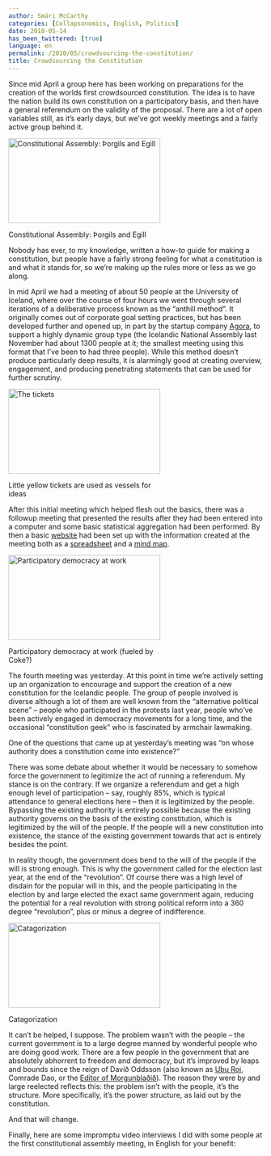 ```yaml
---
author: Smári McCarthy
categories: [Collapsonomics, English, Politics]
date: 2010-05-14
has_been_twittered: [true]
language: en
permalink: /2010/05/crowdsourcing-the-constitution/
title: Crowdsourcing the Constitution
---
```

<p class="wp-flattr-button">
  <a class="FlattrButton" style="display:none;" href="http://www.smarimccarthy.is/2010/05/crowdsourcing-the-constitution/" title="Crowdsourcing the Constitution" rev="flattr;uid:smarimc;language:en_GB;category:text;button:compact;">Since mid April a group here has been working on preparations for the creation of the worlds first crowdsourced constitution. The idea is to have the nation build its own constitution on a participatory basis, and then have a general referendum on the validity of the proposal. There are a lot of open variables still, as it's early days, but we've got weekly meetings and a fairly active group behind it. Nobody has ever, to my knowledge, written a how-to guide for making a constitution, but people have a fairly strong feeling for what a constitution is and what it stands for, so we're making up the rules more or less as we go along. In mid April we had a meeting of about 50 people at the University of Iceland, where over the course of four hours we went through several iterations of a deliberative process known as the "anthill method". It originally comes out of corporate goal setting practices, but has been developed further and opened up, in part by the startup company Agora, to support a highly dyn</a>
</p>

Since mid April a group here has been working on preparations for the creation of the worlds first crowdsourced constitution. The idea is to have the nation build its own constitution on a participatory basis, and then have a general referendum on the validity of the proposal. There are a lot of open variables still, as it&#8217;s early days, but we&#8217;ve got weekly meetings and a fairly active group behind it.

<div id="attachment_52" style="width: 310px" class="wp-caption aligncenter">
  <img class="size-medium wp-image-52" title="Constitutional Assembly: Þorgils and Egill" src="http://www.smarimccarthy.com/wp-content/uploads/2010/05/490_1611-300x168.jpg" alt="Constitutional Assembly: Þorgils and Egill" width="300" height="168" /><p class="wp-caption-text">
    Constitutional Assembly: Þorgils and Egill
  </p>
</div>

Nobody has ever, to my knowledge, written a how-to guide for making a constitution, but people have a fairly strong feeling for what a constitution is and what it stands for, so we&#8217;re making up the rules more or less as we go along.

In mid April we had a meeting of about 50 people at the University of Iceland, where over the course of four hours we went through several iterations of a deliberative process known as the &#8220;anthill method&#8221;. It originally comes out of corporate goal setting practices, but has been developed further and opened up, in part by the startup company [Agora][1], to support a highly dynamic group type (the Icelandic National Assembly last November had about 1300 people at it; the smallest meeting using this format that I&#8217;ve been to had three people). While this method doesn&#8217;t produce particularly deep results, it is alarmingly good at creating overview, engagement, and producing penetrating statements that can be used for further scrutiny.

<div id="attachment_54" style="width: 310px" class="wp-caption aligncenter">
  <img class="size-medium wp-image-54" title="The tickets" src="http://www.smarimccarthy.com/wp-content/uploads/2010/05/490_1627-300x168.jpg" alt="The tickets" width="300" height="168" /><p class="wp-caption-text">
    Little yellow tickets are used as vessels for ideas
  </p>
</div>

After this initial meeting which helped flesh out the basics, there was a followup meeting that presented the results after they had been entered into a computer and some basic statistical aggregation had been performed. By then a basic [website][2] had been set up with the information created at the meeting both as a [spreadsheet][3] and a [mind map][4].

<div id="attachment_55" style="width: 310px" class="wp-caption aligncenter">
  <img class="size-medium wp-image-55" title="Participatory democracy at work" src="http://www.smarimccarthy.com/wp-content/uploads/2010/05/490_1628-300x168.jpg" alt="Participatory democracy at work" width="300" height="168" /><p class="wp-caption-text">
    Participatory democracy at work (fueled by Coke?)
  </p>
</div>

The fourth meeting was yesterday. At this point in time we&#8217;re actively setting up an organization to encourage and support the creation of a new constitution for the Icelandic people. The group of people involved is diverse although a lot of them are well known from the &#8220;alternative political scene&#8221; &#8211; people who participated in the protests last year, people who&#8217;ve been actively engaged in democracy movements for a long time, and the occasional &#8220;constitution geek&#8221; who is fascinated by armchair lawmaking.

One of the questions that came up at yesterday&#8217;s meeting was &#8220;on whose authority does a constitution come into existence?&#8221;

There was some debate about whether it would be necessary to somehow force the government to legitimize the act of running a referendum. My stance is on the contrary. If we organize a referendum and get a high enough level of participation &#8211; say, roughly 85%, which is typical attendance to general elections here &#8211; then it is legitimized by the people. Bypassing the existing authority is entirely possible because the existing authority governs on the basis of the existing constitution, which is legitimized by the will of the people. If the people will a new constitution into existence, the stance of the existing government towards that act is entirely besides the point.

In reality though, the government does bend to the will of the people if the will is strong enough. This is why the government called for the election last year, at the end of the &#8220;revolution&#8221;. Of course there was a high level of disdain for the popular will in this, and the people participating in the election by and large elected the exact same government again, reducing the potential for a real revolution with strong political reform into a 360 degree &#8220;revolution&#8221;, plus or minus a degree of indifference.

<div id="attachment_53" style="width: 310px" class="wp-caption aligncenter">
  <img class="size-medium wp-image-53" title="Catagorization" src="http://www.smarimccarthy.com/wp-content/uploads/2010/05/490_1620-300x168.jpg" alt="Catagorization" width="300" height="168" /><p class="wp-caption-text">
    Catagorization
  </p>
</div>

It can&#8217;t be helped, I suppose. The problem wasn&#8217;t with the people &#8211; the current government is to a large degree manned by wonderful people who are doing good work. There are a few people in the government that are absolutely abhorrent to freedom and democracy, but it&#8217;s improved by leaps and bounds since the reign of Davíð Oddsson (also known as [Ubu Roi][5], Comrade Dao, or the [Editor of Morgunblaðið][6]). The reason they were by and large reelected reflects this: the problem isn&#8217;t with the people, it&#8217;s the structure. More specifically, it&#8217;s the power structure, as laid out by the constitution.

And that will change.

Finally, here are some impromptu video interviews I did with some people at the first constitutional assembly meeting, in English for your benefit:

<p style="text-align: center;">
  <br /> <!-- generated by WordPress plugin Embedded Video -->
</p>

<p style="text-align: center;">
  <br /> <!-- generated by WordPress plugin Embedded Video -->
</p>

<p style="text-align: center;">
  <br /> <!-- generated by WordPress plugin Embedded Video -->
</p>

<p style="text-align: center;">
  <br /> <!-- generated by WordPress plugin Embedded Video -->
</p>

<p style="text-align: center;">
  <br /> <!-- generated by WordPress plugin Embedded Video -->
</p>

 [1]: http://www.agora.is
 [2]: http://sites.google.com/a/skuggathing.is/stjornarskra/home
 [3]: http://spreadsheets0.google.com/ccc?key=tX-10eP1wHgWgGe4UFSNF8A&hl=en
 [4]: https://docs.google.com/a/skuggathing.is/uc?id=0B0KrEf-8ZQGPZDc3ZjFiYmYtOGUyNy00NTk3LWE2M2QtMjMwY2JlOWQyMDMz&export=download&hl=en
 [5]: http://en.wikipedia.org/wiki/Davíð_Oddsson
 [6]: http://www.mbl.is
